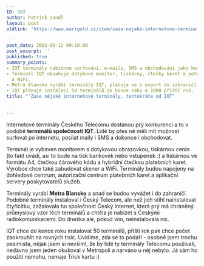 ```yaml
---
ID: 502
author: Patrick Zandl
layout: post
oldlink: 'https://www.marigold.cz/item/zase-nejake-internetove-terminaly-tentokrate-od-iqt

  '
post_date: 2003-09-12 09:10:00
post_excerpt: ''
published: true
summary_points:
- IQT terminály nabídnou surfování, e-maily, SMS a obchodování jako konkurenci Telecomu.
- Terminál IQT obsahuje dotykový monitor, tiskárny, čtečky karet a potenciálně skener
  a WiFi.
- Metra Blansko vyrábí terminály IQT, plánuje se i export do zahraničí.
- IQT plánuje instalaci 50 terminálů do konce roku a 1000 příští rok.
title: "'Zase nějaké internetové terminály, tentokráte od IQT"

  '
---
```


<p>
Internetové terminály Českého Telecomu dostanou prý konkurenci a to v podobě <STRONG>terminálů společnosti IQT</STRONG>. Lidé by přes ně&#160;měli mít možnost surfovat po internetu, posílat maily i SMS a dokonce i obchodovat. </p>

<p>
Terminál je vybaven monitorem s dotykovou obrazovkou, tiskárnou cenin (to fakt uvádí, asi&#160;to bude na tisk bankovek nebo vstupenek :)&#160;a tiskárnou ve formátu A4, čtečkou čárového kódu a hybridní čtečkou platebních karet. Výrobce chce také zabudovat skener a&#160;WiFi. Terminály budou napojeny na dohledové centrum, autorizační centrum platebních karet a aplikační servery poskytovatelů služeb. </p>

<p>
Terminály vyrábí <STRONG>Metra Blansko</STRONG> a snad se budou vyvážet i do zahraničí. Podobné terminály instaloval i Český Telecom, ale než jich stihl nainstalovat čtyřicítku, zažalovala ho společnost Český Internet, která prý má chráněný průmyslový vzor těch terminálů a chtěla je nabízet s Českými radiokomunikacemi. Do dneška ale, pokud vím, neinstalovala nic. </p>

<p>
IQT chce do konce roku instalovat 50 terminálů, příští rok pak chce počet zaokrouhlit na rovných tisíc. Uvidíme, zda se to podaří - osobně jsem trochu pesimista, nějak jsem si nevšiml, že by lidé ty terminály Telecomu používali, nedávno jsem jeden okukoval v Metropoli a narváno u něj nebylo. Já sám ho použití nemohu, nemaje Trick kartu :)</p>